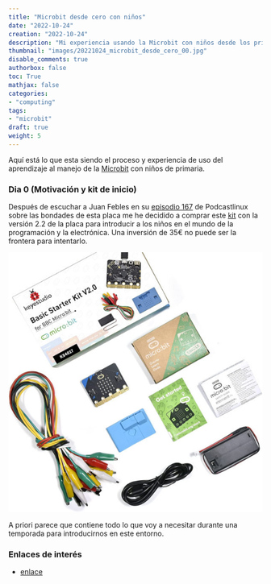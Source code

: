 ```yaml
---
title: "Microbit desde cero con niños"
date: "2022-10-24"
creation: "2022-10-24"
description: "Mi experiencia usando la Microbit con niños desde los primeros pasos"
thumbnail: "images/20221024_microbit_desde_cero_00.jpg"
disable_comments: true
authorbox: false
toc: True
mathjax: false
categories:
- "computing"
tags:
- "microbit"
draft: true
weight: 5
---
```

Aquí está lo que esta siendo el proceso y experiencia de uso del aprendizaje al manejo de la [Microbit] con niños de primaria.
<!--more-->
### Dia 0 (Motivación y kit de inicio)
Después de escuchar a Juan Febles en su [episodio 167] de Podcastlinux sobre las bondades de esta placa me he decidido a comprar este [kit] con la versión 2.2 de la placa para introducir a los niños en el mundo de la programación y la electrónica. Una inversión de 35€ no puede ser la frontera para intentarlo.

![image-01]

A priori parece que contiene todo lo que voy a necesitar durante una temporada para introducirnos en este entorno.


### Enlaces de interés
- [enlace](www.sherblog.pro)

[Episodio 167]: https://podcastlinux.com/posts/podcastlinux/167-Podcast-Linux/
[kit]: https://www.amazon.es/gp/product/B0B11R2BT1
[Microbit]: https://microbit.org

[image-01]: /images/20221024_microbit_desde_cero_01.jpg



